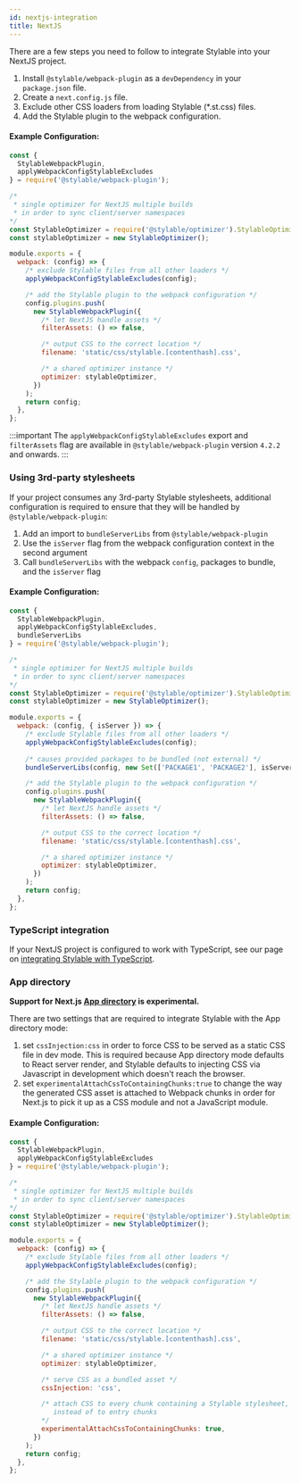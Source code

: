 ```yaml
---
id: nextjs-integration
title: NextJS
---
```


There are a few steps you need to follow to integrate Stylable into your NextJS project.

1. Install `@stylable/webpack-plugin` as a `devDependency` in your `package.json` file.
2. Create a `next.config.js` file.
3. Exclude other CSS loaders from loading Stylable (\*.st.css) files.
4. Add the Stylable plugin to the webpack configuration.

#### Example Configuration:

<!-- prettier-ignore-start -->

```js title="next.config.js"
const { 
  StylableWebpackPlugin,
  applyWebpackConfigStylableExcludes 
} = require('@stylable/webpack-plugin');

/* 
 * single optimizer for NextJS multiple builds 
 * in order to sync client/server namespaces 
*/
const StylableOptimizer = require('@stylable/optimizer').StylableOptimizer;
const stylableOptimizer = new StylableOptimizer();

module.exports = {
  webpack: (config) => {
    /* exclude Stylable files from all other loaders */
    applyWebpackConfigStylableExcludes(config);

    /* add the Stylable plugin to the webpack configuration */
    config.plugins.push(
      new StylableWebpackPlugin({
        /* let NextJS handle assets */
        filterAssets: () => false,

        /* output CSS to the correct location */
        filename: 'static/css/stylable.[contenthash].css',

        /* a shared optimizer instance */
        optimizer: stylableOptimizer,
      })
    );
    return config;
  },
};
```

<!-- prettier-ignore-end -->

:::important
The `applyWebpackConfigStylableExcludes` export and `filterAssets` flag are available in `@stylable/webpack-plugin` version `4.2.2` and onwards.
:::

### Using 3rd-party stylesheets

If your project consumes any 3rd-party Stylable stylesheets, additional configuration is required to ensure that they will be handled by `@stylable/webpack-plugin`:

1. Add an import to `bundleServerLibs` from `@stylable/webpack-plugin`
2. Use the `isServer` flag from the webpack configuration context in the second argument
3. Call `bundleServerLibs` with the webpack `config`, packages to bundle, and the `isServer` flag

#### Example Configuration:

<!-- prettier-ignore-start -->

```js title="next.config.js"
const { 
  StylableWebpackPlugin,
  applyWebpackConfigStylableExcludes,
  bundleServerLibs
} = require('@stylable/webpack-plugin');

/* 
 * single optimizer for NextJS multiple builds 
 * in order to sync client/server namespaces 
*/
const StylableOptimizer = require('@stylable/optimizer').StylableOptimizer;
const stylableOptimizer = new StylableOptimizer();

module.exports = {
  webpack: (config, { isServer }) => {
    /* exclude Stylable files from all other loaders */
    applyWebpackConfigStylableExcludes(config);
    
    /* causes provided packages to be bundled (not external) */
    bundleServerLibs(config, new Set(['PACKAGE1', 'PACKAGE2'], isServer));

    /* add the Stylable plugin to the webpack configuration */
    config.plugins.push(
      new StylableWebpackPlugin({
        /* let NextJS handle assets */
        filterAssets: () => false,

        /* output CSS to the correct location */
        filename: 'static/css/stylable.[contenthash].css',

        /* a shared optimizer instance */
        optimizer: stylableOptimizer,
      })
    );
    return config;
  },
};
```

<!-- prettier-ignore-end -->

### TypeScript integration

If your NextJS project is configured to work with TypeScript, see our page on [integrating Stylable with TypeScript](/docs/getting-started/typescript-integration).

### App directory

**Support for Next.js [App directory](https://beta.nextjs.org/docs/app-directory-roadmap) is experimental.**

There are two settings that are required to integrate Stylable with the App directory mode:

1. set `cssInjection:css` in order to force CSS to be served as a static CSS file in dev mode. This is required because App directory mode defaults to React server render, and Stylable defaults to injecting CSS via Javascript in development which doesn't reach the browser.
2. set `experimentalAttachCssToContainingChunks:true` to change the way the generated CSS asset is attached to Webpack chunks in order for Next.js to pick it up as a CSS module and not a JavaScript module.

#### Example Configuration:

<!-- prettier-ignore-start -->

```js title="next.config.js"
const { 
  StylableWebpackPlugin,
  applyWebpackConfigStylableExcludes 
} = require('@stylable/webpack-plugin');

/* 
 * single optimizer for NextJS multiple builds 
 * in order to sync client/server namespaces 
*/
const StylableOptimizer = require('@stylable/optimizer').StylableOptimizer;
const stylableOptimizer = new StylableOptimizer();

module.exports = {
  webpack: (config) => {
    /* exclude Stylable files from all other loaders */
    applyWebpackConfigStylableExcludes(config);

    /* add the Stylable plugin to the webpack configuration */
    config.plugins.push(
      new StylableWebpackPlugin({
        /* let NextJS handle assets */
        filterAssets: () => false,

        /* output CSS to the correct location */
        filename: 'static/css/stylable.[contenthash].css',

        /* a shared optimizer instance */
        optimizer: stylableOptimizer,

        /* serve CSS as a bundled asset */
        cssInjection: 'css',

        /* attach CSS to every chunk containing a Stylable stylesheet,
           instead of to entry chunks 
        */
        experimentalAttachCssToContainingChunks: true,
      })
    );
    return config;
  },
};
```

<!-- prettier-ignore-end -->
